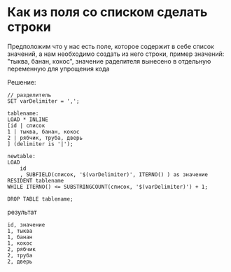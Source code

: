 # Как из поля со списком сделать строки

Предположим что у нас есть поле, которое содержит в себе список значений, а нам необходимо создать из него строки, пример значений: "тыква, банан, кокос", значение раделителя вынесено в отдельную переменную для упрощения кода

Решение:
```
// разделитель
SET varDelimiter = ',';

tablename:
LOAD * INLINE
[id | список
1 | тыква, банан, кокос
2 | рябчик, труба, дверь
] (delimiter is '|');

newtable:
LOAD
    id
    , SUBFIELD(список, '$(varDelimiter)', ITERNO() ) as значение
RESIDENT tablename
WHILE ITERNO() <= SUBSTRINGCOUNT(список, '$(varDelimiter)') + 1;

DROP TABLE tablename;
```
результат
```
id, значение
1, тыква
1, банан
1, кокос
2, рябчик
2, труба
2, дверь
```
